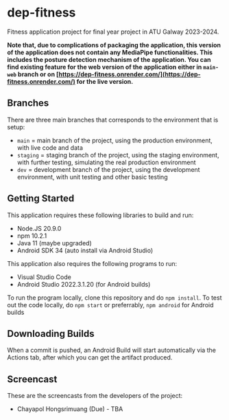 # dep-fitness
Fitness application project for final year project in ATU Galway 2023-2024.

**Note that, due to complications of packaging the application, this version of the application does not contain any MediaPipe functionalities. This includes the posture detection mechanism of the application. You can find existing feature for the web version of the application either in `main-web` branch or on [https://dep-fitness.onrender.com/](https://dep-fitness.onrender.com/) for the live version.**

## Branches
There are three main branches that corresponds to the environment that is setup:
* `main` = main branch of the project, using the production environment, with live code and data
* `staging` = staging branch of the project, using the staging environment, with further testing, simulating the real production environment
* `dev` = development branch of the project, using the development environment, with unit testing and other basic testing

## Getting Started
This application requires these following libraries to build and run:
* Node.JS 20.9.0
* npm 10.2.1
* Java 11 (maybe upgraded)
* Android SDK 34 (auto install via Android Studio)

This application also requires the following programs to run:
* Visual Studio Code
* Android Studio 2022.3.1.20 (for Android builds)

To run the program locally, clone this repository and do `npm install`. To test out the code locally, do `npm start` or preferrably, `npm android` for Android builds

## Downloading Builds
When a commit is pushed, an Android Build will start automatically via the Actions tab, after which you can get the artifact produced.

## Screencast
These are the screencasts from the developers of the project:
* Chayapol Hongsrimuang (Due) - TBA

